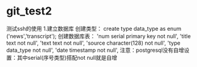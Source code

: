 # git_test2
测试ssh的使用
1.建立数据库
	创建类型：
	create type data_type as enum ('news','transcript');
	创建数据库表：
	'num serial primary key not null',
	'title text not null',
	'text text not null',
	'source character(128) not null',
	'type data_type not null',
	'date timestamp not null',
	注意：postgresql没有自增设置：其中serial(序号类型)搭配not null就是自增
	

